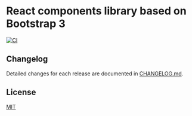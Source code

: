 # React components library based on Bootstrap 3

[![CI](https://github.com/NilFoundation/react-components/actions/workflows/test.yaml/badge.svg)](https://github.com/NilFoundation/react-components/actions/workflows/test.yaml)

## Changelog

Detailed changes for each release are documented in [CHANGELOG.md](./CHANGELOG.md).

## License

[MIT](http://opensource.org/licenses/MIT)

